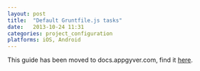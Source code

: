 ```yaml
---
layout: post
title:  "Default Gruntfile.js tasks"
date:   2013-10-24 11:31
categories: project_configuration
platforms: iOS, Android
---
```


This guide has been moved to docs.appgyver.com, find it [here](https://academy.appgyver.com/categories/9-project-configuration/contents/71-default-grunt-tasks).